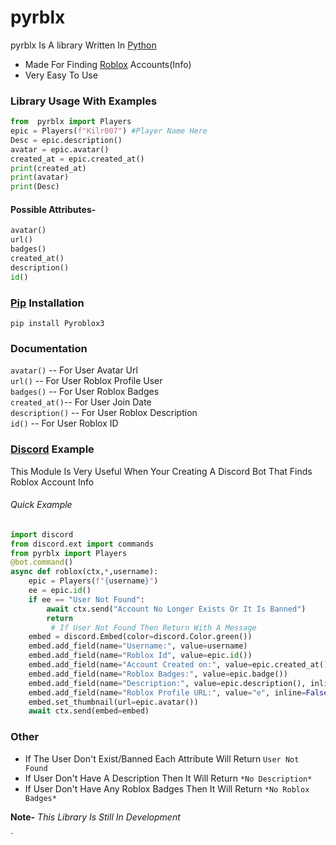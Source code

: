 # **pyrblx**



pyrblx Is A library Written In [Python](https://www.python.org/)
  - Made For Finding [Roblox](https://www.roblox.com) Accounts(Info)
  - Very Easy To Use
###  Library Usage With Examples
```py
from  pyrblx import Players
epic = Players(f"Kilr007") #Player Name Here 
Desc = epic.description()
avatar = epic.avatar()
created_at = epic.created_at()
print(created_at)
print(avatar)
print(Desc)
```
#### Possible Attributes-
```python
avatar() 
url()
badges()
created_at()
description()
id()
```
###  [Pip](https://pypi.org/project/Pyroblox3/) Installation

```pip install Pyroblox3```

### Documentation
`avatar()` -- For User Avatar Url  
`url()` --  For User Roblox Profile User  
`badges()` --  For User Roblox Badges  
`created_at()`-- For User Join Date  
`description()` --  For User Roblox Description  
`id()` --  For User Roblox ID  
### [Discord](https://discord.com) Example
This Module Is Very Useful When Your Creating A Discord Bot That Finds Roblox Account Info
###### Quick Example
```python
import discord
from discord.ext import commands
from pyrblx import Players 
@bot.command()
async def roblox(ctx,*,username):
    epic = Players(f"{username}")
    ee = epic.id()
    if ee == "User Not Found":
        await ctx.send("Account No Longer Exists Or It Is Banned") 
        return
         # If User Not Found Then Return With A Message
    embed = discord.Embed(color=discord.Color.green())
    embed.add_field(name="Username:", value=username)
    embed.add_field(name="Roblox Id", value=epic.id())
    embed.add_field(name="Account Created on:", value=epic.created_at())
    embed.add_field(name="Roblox Badges:", value=epic.badge())
    embed.add_field(name="Description:", value=epic.description(), inline=False)
    embed.add_field(name="Roblox Profile URL:", value="e", inline=False)
    embed.set_thumbnail(url=epic.avatar())
    await ctx.send(embed=embed)
```

### Other
 - If The User Don't Exist/Banned Each Attribute Will Return `User Not Found`
 - If User Don't Have A Description Then It Will Return `*No Description*`
 - If User Don't Have Any Roblox Badges Then It Will Return `*No Roblox Badges*`
 
**Note-** *This Library Is Still In Development*







`







